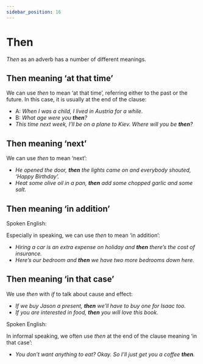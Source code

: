 ```yaml
---
sidebar_position: 16
---
```


# Then

*Then* as an adverb has a number of different meanings.

## Then meaning ‘at that time’

We can use *then* to mean ‘at that time’, referring either to the past or the future. In this case, it is usually at the end of the clause:

- A: *When I was a child, I lived in Austria for a while*.
- B: *What age were you **then**?*
- *This time next week, I’ll be on a plane to Kiev. Where will you be **then**?*

## Then meaning ‘next’

We can use *then* to mean ‘next’:

- *He opened the door, **then** the lights came on and everybody shouted, ‘Happy Birthday’.*
- *Heat some olive oil in a pan, **then** add some chopped garlic and some salt.*

## Then meaning ‘in addition’

Spoken English:

Especially in speaking, we can use *then* to mean ‘in addition’:

- *Hiring a car is an extra expense on holiday and **then** there’s the cost of insurance.*
- *Here’s our bedroom and **then** we have two more bedrooms down here.*

## Then meaning ‘in that case’

We use *then* with *if* to talk about cause and effect:

- *If we buy Jason a present, **then** we’ll have to buy one for Isaac too.*
- *If you are interested in food, **then** you will love this book.*

Spoken English:

In informal speaking, we often use *then* at the end of the clause meaning ‘in that case’:

- *You don’t want anything to eat? Okay. So I’ll just get you a coffee **then**.*
